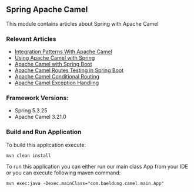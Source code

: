 ## Spring Apache Camel

This module contains articles about Spring with Apache Camel

### Relevant Articles

- [Integration Patterns With Apache Camel](http://www.baeldung.com/camel-integration-patterns)
- [Using Apache Camel with Spring](http://www.baeldung.com/spring-apache-camel-tutorial)
- [Apache Camel with Spring Boot](https://www.baeldung.com/apache-camel-spring-boot)
- [Apache Camel Routes Testing in Spring Boot](https://www.baeldung.com/spring-boot-apache-camel-routes-testing)
- [Apache Camel Conditional Routing](https://www.baeldung.com/spring-apache-camel-conditional-routing)
- [Apache Camel Exception Handling](https://www.baeldung.com/java-apache-camel-exception-handling)

### Framework Versions:

- Spring 5.3.25
- Apache Camel 3.21.0

### Build and Run Application

To build this application execute:

`mvn clean install`

To run this application you can either run our main class App from your IDE or you can execute following maven command:

`mvn exec:java -Dexec.mainClass="com.baeldung.camel.main.App"`
